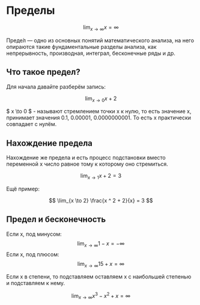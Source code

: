 # Пределы

$$ \lim_{x \to \infty} x = \infty $$

Преде́л — одно из основных понятий математического анализа, на него опираются такие фундаментальные разделы анализа, как
непрерывность, производная, интеграл, бесконечные ряды и др.

## Что такое предел?

Для начала давайте разберём запись:

$$ \lim_{x \to 0} x + 2 $$

$ x \to 0 $ - называют стремлением точки x к нулю, то есть значение x, принимает значения 0.1, 0.00001, 0.0000000001.
То есть x практически совпадает c нулём.

## Нахождение предела

Нахождение же предела и есть процесс подстановки вместо переменной x число равное тому к которому оно стремиться.

$$ \lim_{x \to 1} x + 2  = 3 $$

Ещё пример:

$$ \lim_{x \to 2} \frac{x ^ 2 + 2}{x}  = 3 $$

## Предел и бесконечность

Если x, под минусом: $$ \lim_{x \to \infty} 1 - x = -\infty $$
Если x, под плюсом: $$ \lim_{x \to \infty} 15 + x = \infty $$

Если x в степени, то подставляем оставляем x с наибольшей степенью и подставляем к нему.

$$ \lim_{x \to \infty} x ^ 3 - x ^ 2 + x = \infty $$
